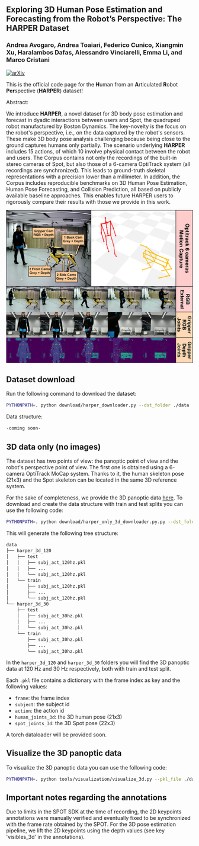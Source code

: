## Exploring 3D Human Pose Estimation and Forecasting from the Robot’s Perspective: The HARPER Dataset
### Andrea Avogaro, Andrea Toaiari, Federico Cunico, Xiangmin Xu, Haralambos Dafas, Alessandro Vinciarelli, Emma Li, and Marco Cristani
[![arXiv](https://img.shields.io/badge/arXiv-2403.14447-b31b1b.svg)](https://arxiv.org/abs/2403.14447)

This is the official code page for the **H**uman from an **A**rticulated **R**obot **Per**spective (**HARPER**) dataset!

Abstract:

We introduce **HARPER**, a novel dataset for 3D body pose estimation and forecast in dyadic interactions between users and Spot, the quadruped robot manufactured by Boston Dynamics. The key-novelty is the focus on the robot's perspective, i.e., on the data captured by the robot's sensors. These make 3D body pose analysis challenging because being close to the ground captures humans only partially. The scenario underlying **HARPER** includes 15 actions, of which 10 involve physical contact between the robot and users. The Corpus contains not only the recordings of the built-in stereo cameras of Spot, but also those of a 6-camera OptiTrack system (all recordings are synchronized). This leads to ground-truth skeletal representations with a precision lower than a millimeter. In addition, the Corpus includes reproducible benchmarks on 3D Human Pose Estimation, Human Pose Forecasting, and Collision Prediction, all based on publicly available baseline approaches. This enables future HARPER users to rigorously compare their results with those we provide in this work.

<p align="center">
    <img src="images/Teaser.png" alt="HARPER Overview" width="600px">
</p>


<!-- ## Dataset Description
Refer to main paper - coming soon!

## Dataset Splits
Coming soon!
-->

<!-- ### NOTE
We are working hard to prepare the dataset for release, including instructions and baselines. 
Up to now, you can download the panoptic 3D data, particularly if you are interested in 3D human pose forecasting tasks.
The full dataset, including the robot's perspective, is coming soon! -->

## Dataset download

Run the following command to download the dataset:

```bash
PYTHONPATH=. python download/harper_downloader.py --dst_folder ./data
```

Data structure: 
```bash
-coming soon-
```

## 3D data only (no images)
The dataset has two points of view: the panoptic point of view and the robot's perspective point of view. 
The first one is obtained using a 6-camera OptiTrack MoCap system. Thanks to it, the human skeleton pose (21x3) and the Spot skeleton can be located in the same 3D reference system.

For the sake of completeness, we provide the 3D panoptic data [here](https://univr-my.sharepoint.com/:f:/g/personal/federico_cunico_univr_it/Esk9qR4fKyFBg05UdXK0YSYBY8JvLHpY2Bis2xyX1pcVWg). 
To download and create the data structure with train and test splits you can use the following code:

```bash
PYTHONPATH=. python download/harper_only_3d_downloader.py.py --dst_folder ./data
```

This will generate the following tree structure:

```
data
├── harper_3d_120
│   ├── test
│   │   ├── subj_act_120hz.pkl
│   │   ├── ...
│   │   └── subj_act_120hz.pkl
│   └── train
│       ├── subj_act_120hz.pkl
│       ├── ...
│       └── subj_act_120hz.pkl
└── harper_3d_30
    ├── test
    │   ├── subj_act_30hz.pkl
    │   ├── ...
    │   └── subj_act_30hz.pkl
    └── train
        ├── subj_act_30hz.pkl
        ├── ...
        └── subj_act_30hz.pkl

```

In the `harper_3d_120` and `harper_3d_30` folders you will find the 3D panoptic data at 120 Hz and 30 Hz respectively, both with train and test split.

Each `.pkl` file contains a dictionary with the frame index as key and the following values:
- `frame`: the frame index
- `subject`: the subject id
- `action`: the action id
- `human_joints_3d`: the 3D human pose (21x3)
- `spot_joints_3d`: the 3D Spot pose (22x3)

A torch dataloader will be provided soon.

## Visualize the 3D panoptic data
To visualize the 3D panoptic data you can use the following code:

```bash
PYTHONPATH=. python tools/visualization/visualize_3d.py --pkl_file ./data/harper_3d_30/train/cun_act1_30hz.pkl
```

## Important notes regarding the annotations
Due to limits in the SPOT SDK at the time of recording, the 2D keypoints annotations were manually verified and eventually fixed to be synchronized with the frame rate obtained by the SPOT.
For the 3D pose estimation pipeline, we lift the 2D keypoints using the depth values (see key 'visibles_3d' in the annotations). 

<!-- ## Citation
If you are using this dataset or you find useful for your research, cite us!
```
@article{avogaro2024exploring,
      title={Exploring 3D Human Pose Estimation and Forecasting from the Robot's Perspective: The HARPER Dataset}, 
      author={Andrea Avogaro and Andrea Toaiari and Federico Cunico and Xiangmin Xu and Haralambos Dafas and Alessandro Vinciarelli and Emma Li and Marco Cristani},
      year={2024},
      eprint={2403.14447},
      archivePrefix={arXiv},
      primaryClass={cs.CV}
}
```
-->

